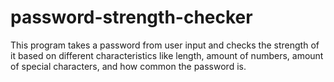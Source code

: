 # password-strength-checker
This program takes a password from user input and checks the strength of it based on different characteristics like length, amount of numbers, amount of special characters, and how common the password is. 
